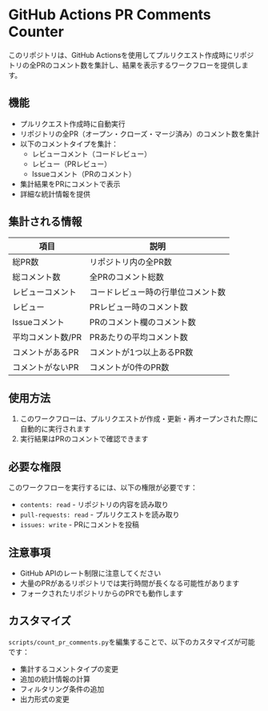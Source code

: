# GitHub Actions PR Comments Counter

このリポジトリは、GitHub Actionsを使用してプルリクエスト作成時にリポジトリの全PRのコメント数を集計し、結果を表示するワークフローを提供します。

## 機能

- プルリクエスト作成時に自動実行
- リポジトリの全PR（オープン・クローズ・マージ済み）のコメント数を集計
- 以下のコメントタイプを集計：
  - レビューコメント（コードレビュー）
  - レビュー（PRレビュー）
  - Issueコメント（PRのコメント）
- 集計結果をPRにコメントで表示
- 詳細な統計情報を提供

## 集計される情報

| 項目 | 説明 |
|------|------|
| 総PR数 | リポジトリ内の全PR数 |
| 総コメント数 | 全PRのコメント総数 |
| レビューコメント | コードレビュー時の行単位コメント数 |
| レビュー | PRレビュー時のコメント数 |
| Issueコメント | PRのコメント欄のコメント数 |
| 平均コメント数/PR | PRあたりの平均コメント数 |
| コメントがあるPR | コメントが1つ以上あるPR数 |
| コメントがないPR | コメントが0件のPR数 |

## 使用方法

1. このワークフローは、プルリクエストが作成・更新・再オープンされた際に自動的に実行されます
2. 実行結果はPRのコメントで確認できます

## 必要な権限

このワークフローを実行するには、以下の権限が必要です：

- `contents: read` - リポジトリの内容を読み取り
- `pull-requests: read` - プルリクエストを読み取り
- `issues: write` - PRにコメントを投稿

## 注意事項

- GitHub APIのレート制限に注意してください
- 大量のPRがあるリポジトリでは実行時間が長くなる可能性があります
- フォークされたリポジトリからのPRでも動作します

## カスタマイズ

`scripts/count_pr_comments.py`を編集することで、以下のカスタマイズが可能です：

- 集計するコメントタイプの変更
- 追加の統計情報の計算
- フィルタリング条件の追加
- 出力形式の変更

